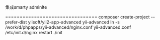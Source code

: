 集成smarty adminlte


================================
composer create-project --prefer-dist yiisoft/yii2-app-advanced yii-advanced
ln -s /work/d/phpapps/yii-advanced/nginx.conf yii-advanced.conf
/etc/init.d/nginx restart
./init